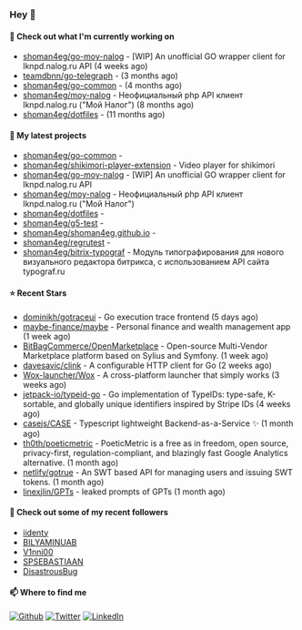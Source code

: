 ### Hey 👋

#### 👷 Check out what I'm currently working on

- [shoman4eg/go-moy-nalog](https://github.com/shoman4eg/go-moy-nalog) - [WIP] An unofficial GO wrapper client for lknpd.nalog.ru API  (4 weeks ago)
- [teamdbnn/go-telegraph](https://github.com/teamdbnn/go-telegraph) -  (3 months ago)
- [shoman4eg/go-common](https://github.com/shoman4eg/go-common) -  (4 months ago)
- [shoman4eg/moy-nalog](https://github.com/shoman4eg/moy-nalog) - Неофициальный php API клиент lknpd.nalog.ru (&#34;Мой Налог&#34;)  (8 months ago)
- [shoman4eg/dotfiles](https://github.com/shoman4eg/dotfiles) -  (11 months ago)

#### 🌱 My latest projects

- [shoman4eg/go-common](https://github.com/shoman4eg/go-common) - 
- [shoman4eg/shikimori-player-extension](https://github.com/shoman4eg/shikimori-player-extension) - Video player for shikimori
- [shoman4eg/go-moy-nalog](https://github.com/shoman4eg/go-moy-nalog) - [WIP] An unofficial GO wrapper client for lknpd.nalog.ru API 
- [shoman4eg/moy-nalog](https://github.com/shoman4eg/moy-nalog) - Неофициальный php API клиент lknpd.nalog.ru (&#34;Мой Налог&#34;) 
- [shoman4eg/dotfiles](https://github.com/shoman4eg/dotfiles) - 
- [shoman4eg/g5-test](https://github.com/shoman4eg/g5-test) - 
- [shoman4eg/shoman4eg.github.io](https://github.com/shoman4eg/shoman4eg.github.io) - 
- [shoman4eg/regrutest](https://github.com/shoman4eg/regrutest) - 
- [shoman4eg/bitrix-typograf](https://github.com/shoman4eg/bitrix-typograf) - Модуль типографирования для нового визуального редактора битрикса, с использованием API сайта typograf.ru

#### ⭐ Recent Stars

- [dominikh/gotraceui](https://github.com/dominikh/gotraceui) - Go execution trace frontend (5 days ago)
- [maybe-finance/maybe](https://github.com/maybe-finance/maybe) - Personal finance and wealth management app (1 week ago)
- [BitBagCommerce/OpenMarketplace](https://github.com/BitBagCommerce/OpenMarketplace) - Open-source Multi-Vendor Marketplace platform based on Sylius and Symfony. (1 week ago)
- [davesavic/clink](https://github.com/davesavic/clink) - A configurable HTTP client for Go (2 weeks ago)
- [Wox-launcher/Wox](https://github.com/Wox-launcher/Wox) - A cross-platform launcher that simply works (3 weeks ago)
- [jetpack-io/typeid-go](https://github.com/jetpack-io/typeid-go) - Go implementation of TypeIDs: type-safe, K-sortable, and globally unique identifiers inspired by Stripe IDs (4 weeks ago)
- [casejs/CASE](https://github.com/casejs/CASE) - Typescript lightweight Backend-as-a-Service ✨  (1 month ago)
- [th0th/poeticmetric](https://github.com/th0th/poeticmetric) - PoeticMetric is a free as in freedom, open source, privacy-first, regulation-compliant, and blazingly fast Google Analytics alternative. (1 month ago)
- [netlify/gotrue](https://github.com/netlify/gotrue) - An SWT based API for managing users and issuing SWT tokens. (1 month ago)
- [linexjlin/GPTs](https://github.com/linexjlin/GPTs) - leaked prompts of GPTs (1 month ago)

#### 👯 Check out some of my recent followers

- [iidenty](https://github.com/iidenty)
- [BILYAMINUAB](https://github.com/BILYAMINUAB)
- [V1nni00](https://github.com/V1nni00)
- [SPSEBASTIAAN](https://github.com/SPSEBASTIAAN)
- [DisastrousBug](https://github.com/DisastrousBug)


#### 📫 Where to find me
<p>
<a href="https://github.com/shoman4eg" target="_blank"><img alt="Github" src="https://img.shields.io/badge/GitHub-%2312100E.svg?&style=for-the-badge&logo=Github&logoColor=white" /></a>
<a href="https://twitter.com/shoman4eg" target="_blank"><img alt="Twitter" src="https://img.shields.io/badge/twitter-%231DA1F2.svg?&style=for-the-badge&logo=twitter&logoColor=white" /></a>
<a href="https://www.linkedin.com/in/artemdubinin/" target="_blank"><img alt="LinkedIn" src="https://img.shields.io/badge/linkedin-%230077B5.svg?&style=for-the-badge&logo=linkedin&logoColor=white" /></a>
</p>
